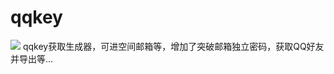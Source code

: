 # qqkey
![](https://github.com/w0ai1uo/qqkey/blob/master/1.png)
qqkey获取生成器，可进空间邮箱等，增加了突破邮箱独立密码，获取QQ好友并导出等...
